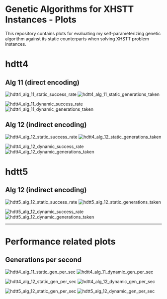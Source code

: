 # Genetic Algorithms for XHSTT Instances - Plots
This repository contains plots for evaluating my self-parameterizing genetic
algorithm against its static counterparts when solving XHSTT problem instances.

# hdtt4

## Alg 11 (direct encoding)
![hdtt4_alg_11_static_success_rate](https://raw.githubusercontent.com/biwecka/gax-plots/results/rendered/hdtt4/alg_11/static_success_rate.png)
![hdtt4_alg_11_static_generations_taken](https://raw.githubusercontent.com/biwecka/gax-plots/results/rendered/hdtt4/alg_11/static_generations_taken.png)

![hdtt4_alg_11_dynamic_success_rate](https://raw.githubusercontent.com/biwecka/gax-plots/results/rendered/hdtt4/alg_11/dynamic_success_rate.png)
![hdtt4_alg_11_dynamic_generations_taken](https://raw.githubusercontent.com/biwecka/gax-plots/results/rendered/hdtt4/alg_11/dynamic_generations_taken.png)


## Alg 12 (indirect encoding)
![hdtt4_alg_12_static_success_rate](https://raw.githubusercontent.com/biwecka/gax-plots/results/rendered/hdtt4/alg_12/static_success_rate.png)
![hdtt4_alg_12_static_generations_taken](https://raw.githubusercontent.com/biwecka/gax-plots/results/rendered/hdtt4/alg_12/static_generations_taken.png)

![hdtt4_alg_12_dynamic_success_rate](https://raw.githubusercontent.com/biwecka/gax-plots/results/rendered/hdtt4/alg_12/dynamic_success_rate.png)
![hdtt4_alg_12_dynamic_generations_taken](https://raw.githubusercontent.com/biwecka/gax-plots/results/rendered/hdtt4/alg_12/dynamic_generations_taken.png)

# hdtt5

## Alg 12 (indirect encoding)
![hdtt5_alg_12_static_success_rate](https://raw.githubusercontent.com/biwecka/gax-plots/results/rendered/hdtt5/alg_12/static_success_rate.png)
![hdtt5_alg_12_static_generations_taken](https://raw.githubusercontent.com/biwecka/gax-plots/results/rendered/hdtt5/alg_12/static_generations_taken.png)

![hdtt5_alg_12_dynamic_success_rate](https://raw.githubusercontent.com/biwecka/gax-plots/results/rendered/hdtt5/alg_12/dynamic_success_rate.png)
![hdtt5_alg_12_dynamic_generations_taken](https://raw.githubusercontent.com/biwecka/gax-plots/results/rendered/hdtt5/alg_12/dynamic_generations_taken.png)


---
# Performance related plots

## Generations per second
![hdtt4_alg_11_static_gen_per_sec](https://raw.githubusercontent.com/biwecka/gax-plots/results/rendered/hdtt4/alg_11/static_gen_per_sec.png)
![hdtt4_alg_11_dynamic_gen_per_sec](https://raw.githubusercontent.com/biwecka/gax-plots/results/rendered/hdtt4/alg_11/dynamic_gen_per_sec.png)

![hdtt4_alg_12_static_gen_per_sec](https://raw.githubusercontent.com/biwecka/gax-plots/results/rendered/hdtt4/alg_12/static_gen_per_sec.png)
![hdtt4_alg_12_dynamic_gen_per_sec](https://raw.githubusercontent.com/biwecka/gax-plots/results/rendered/hdtt4/alg_12/dynamic_gen_per_sec.png)

![hdtt5_alg_12_static_gen_per_sec](https://raw.githubusercontent.com/biwecka/gax-plots/results/rendered/hdtt5/alg_12/static_gen_per_sec.png)
![hdtt5_alg_12_dynamic_gen_per_sec](https://raw.githubusercontent.com/biwecka/gax-plots/results/rendered/hdtt5/alg_12/dynamic_gen_per_sec.png)
